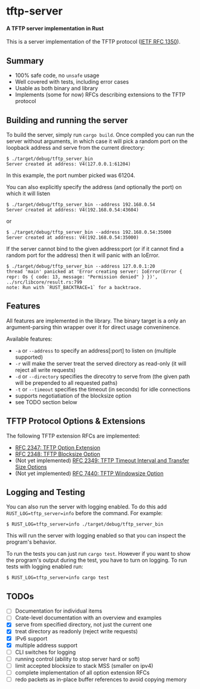 tftp-server
===========

#### A TFTP server implementation in Rust

This is a server implementation of the TFTP protocol ([IETF RFC 1350](https://tools.ietf.org/html/rfc1350)).

Summary
----------
* 100% safe code, no `unsafe` usage
* Well covered with tests, including error cases
* Usable as both binary and library
* Implements (some for now) RFCs describing extensions to the TFTP protocol

Building and running the server
-------------------------------

To build the server, simply run `cargo build`. Once compiled you can run the server without arguments, in which case it will pick a random port on the loopback address and serve from the current directory:

```
$ ./target/debug/tftp_server_bin
Server created at address: V4(127.0.0.1:61204)
```

In this example, the port number picked was 61204.

You can also explicitly specify the address (and optionally the port) on which it will listen

```
$ ./target/debug/tftp_server_bin --address 192.168.0.54
Server created at address: V4(192.168.0.54:43604)
```

or

```
$ ./target/debug/tftp_server_bin --address 192.168.0.54:35000
Server created at address: V4(192.168.0.54:35000)
```

If the server cannot bind to the given address:port (or if it cannot find a random port for the address) then it will panic with an IoError.
```
$ ./target/debug/tftp_server_bin --address 127.0.0.1:20
thread 'main' panicked at 'Error creating server: IoError(Error { repr: Os { code: 13, message: "Permission denied" } })', ../src/libcore/result.rs:799
note: Run with `RUST_BACKTRACE=1` for a backtrace.
```


Features
--------
All features are implemented in the library. The binary target is a only an argument-parsing thin wrapper over it for direct usage conveninence.

Available features:
* `-a` or `--address` to specify an address[:port] to listen on (multiple supported)
* `-r` will make the server treat the served directory as read-only (it will reject all write requests)
* `-d` or `--directory` specifies the direcotry to serve from (the given path will be prepended to all requested paths)
* `-t` or `--timeout` specifies the timeout (in seconds) for idle connections
* supports negotiatiation of the blocksize option
* see TODO section below


TFTP Protocol Options & Extensions
---------------------
The following TFTP extension RFCs are implemented:
* [RFC 2347: TFTP Option Extension](https://tools.ietf.org/html/rfc2347)
* [RFC 2348: TFTP Blocksize Option](https://tools.ietf.org/html/rfc2348)
* (Not yet implemented) [RFC 2349: TFTP Timeout Interval and Transfer Size Options](https://tools.ietf.org/html/rfc2349)
* (Not yet implemented) [RFC 7440: TFTP Windowsize Option](https://tools.ietf.org/html/rfc7440)


Logging and Testing
-------------------

You can also run the server with logging enabled. To do this add `RUST_LOG=tftp_server=info` before the command.
For example:

```
$ RUST_LOG=tftp_server=info ./target/debug/tftp_server_bin
```

This will run the server with logging enabled so that you can inspect the program's behavior.

To run the tests you can just run `cargo test`. However if you want to show the program's output during the test,
you have to turn on logging. To run tests with logging enabled run:

```
$ RUST_LOG=tftp_server=info cargo test
```

TODOs
-----

* [ ] Documentation for individual items
* [ ] Crate-level documentation with an overview and examples
* [x] serve from specified directory, not just the current one
* [x] treat directory as readonly (reject write requests)
* [x] IPv6 support
* [x] multiple address support
* [ ] CLI switches for logging
* [ ] running control (ability to stop server hard or soft)
* [ ] limit accepted blocksize to stack MSS (smaller on ipv4)
* [ ] complete implementation of all option extension RFCs
* [ ] redo packets as in-place buffer references to avoid copying memory
